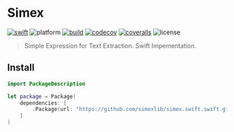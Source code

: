 
# Simex

[![swift][swift-badge]][swift-url]
![platform][platform-badge]
[![build][travis-badge]][travis-url]
[![codecov][codecov-badge]][codecov-url]
[![coveralls][coveralls-badge]][coveralls-url]
![license][license-badge]

> Simple Expression for Text Extraction.
> Swift Impementation.

## Install
```swift
import PackageDescription

let package = Package(
    dependencies: [
        .Package(url: "https://github.com/simexlib/simex.swift.swift.git", majorVersion: 0, minor: 1)
    ]
)
```

[swift-url]: https://swift.org
[swift-badge]: https://img.shields.io/badge/Swift-4.0-orange.svg?style=flat
[platform-badge]: https://img.shields.io/badge/Platforms-Linux%20%7C%20macOS%20%20%7C%20iOS%20%7C%20tvOS%20%7C%20watchOS-lightgray.svg?style=flat

[travis-badge]: https://travis-ci.org/simexlib/simex.swift.svg
[travis-url]: https://travis-ci.org/simexlib/simex.swift

[codecov-badge]: https://codecov.io/gh/simexlib/simex.swift/branch/master/graphs/badge.svg
[codecov-url]: https://codecov.io/gh/simexlib/simex.swift/branch/master

[coveralls-badge]: https://coveralls.io/repos/github/simexlib/simex.swift/badge.svg
[coveralls-url]: https://coveralls.io/github/simexlib/simex.swift

[license-badge]: https://img.shields.io/github/license/simexlib/simex.swift.svg